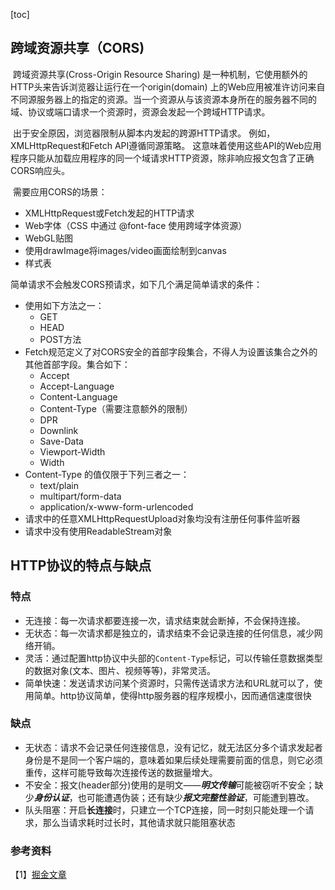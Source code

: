 [toc]

## 跨域资源共享（CORS)

​		跨域资源共享(Cross-Origin Resource Sharing) 是一种机制，它使用额外的HTTP头来告诉浏览器让运行在一个origin(domain) 上的Web应用被准许访问来自不同源服务器上的指定的资源。当一个资源从与该资源本身所在的服务器不同的域、协议或端口请求一个资源时，资源会发起一个跨域HTTP请求。  

​		出于安全原因，浏览器限制从脚本内发起的跨源HTTP请求。 例如，XMLHttpRequest和Fetch API遵循同源策略。 这意味着使用这些API的Web应用程序只能从加载应用程序的同一个域请求HTTP资源，除非响应报文包含了正确CORS响应头。  

​		需要应用CORS的场景：

- XMLHttpRequest或Fetch发起的HTTP请求
- Web字体（CSS 中通过 @font-face 使用跨域字体资源）
- WebGL贴图
- 使用drawImage将images/video画面绘制到canvas
- 样式表

简单请求不会触发CORS预请求，如下几个满足简单请求的条件：

- 使用如下方法之一：
  - GET
  - HEAD
  - POST方法
- Fetch规范定义了对CORS安全的首部字段集合，不得人为设置该集合之外的其他首部字段。集合如下：
  - Accept
  - Accept-Language
  - Content-Language
  - Content-Type（需要注意额外的限制）
  - DPR
  - Downlink
  - Save-Data
  - Viewport-Width
  - Width  
- Content-Type 的值仅限于下列三者之一：
  - text/plain
  - multipart/form-data
  - application/x-www-form-urlencoded
- 请求中的任意XMLHttpRequestUpload对象均没有注册任何事件监听器
- 请求中没有使用ReadableStream对象

## HTTP协议的特点与缺点

### 特点

- 无连接：每一次请求都要连接一次，请求结束就会断掉，不会保持连接。
- 无状态：每一次请求都是独立的，请求结束不会记录连接的任何信息，减少网络开销。
- 灵活：通过配置http协议中头部的`Content-Type`标记，可以传输任意数据类型的数据对象(文本、图片、视频等等)，非常灵活。
- 简单快速：发送请求访问某个资源时，只需传送请求方法和URL就可以了，使用简单。http协议简单，使得http服务器的程序规模小，因而通信速度很快

### 缺点

- 无状态：请求不会记录任何连接信息，没有记忆，就无法区分多个请求发起者身份是不是同一个客户端的，意味着如果后续处理需要前面的信息，则它必须重传，这样可能导致每次连接传送的数据量增大。
- 不安全：报文(header部分)使用的是明文——***明文传输***可能被窃听不安全；缺少***身份认证***，也可能遭遇伪装；还有缺少***报文完整性验证***，可能遭到篡改。
- 队头阻塞：开启**长连接**时，只建立一个TCP连接，同一时刻只能处理一个请求，那么当请求耗时过长时，其他请求就只能阻塞状态

### 参考资料

【1】[掘金文章](https://juejin.cn/post/6994629873985650696)

